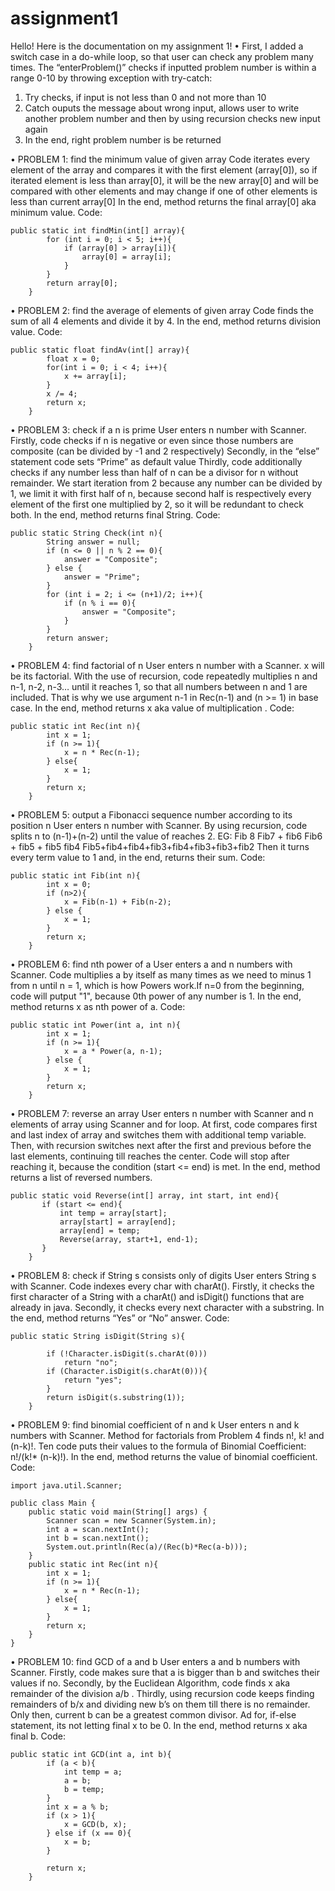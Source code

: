 # assignment1
Hello! Here is the documentation on my assignment 1!
•	First, I added a switch case in a do-while loop, so that user can check any problem many times. The “enterProblem()” checks if inputted problem number is within a range 0-10 by throwing exception with try-catch:
1.	Try checks, if input is not less than 0 and not more than 10
2.	Catch ouputs the message about wrong input, allows user to write another problem number and then by using recursion checks new input again
3.	In the end, right problem number is be returned

•	PROBLEM 1: find the minimum value of given array
Code iterates every element of the array and compares it with the first element (array[0]), so if iterated element is less than array[0], it will be the new array[0] and will be compared with other elements and may change if one of other elements is less than current array[0]
In the end, method returns the final array[0] aka minimum value.
Code:
```
public static int findMin(int[] array){
        for (int i = 0; i < 5; i++){
            if (array[0] > array[i]){
                array[0] = array[i];
            }
        }
        return array[0];
    }
```
•	PROBLEM 2: find the average of elements of given array
Code finds the sum of all 4 elements and divide it by 4.
In the end, method returns division value. 
Code:
```
public static float findAv(int[] array){
        float x = 0;
        for(int i = 0; i < 4; i++){
            x += array[i];
        }
        x /= 4;
        return x;
    }
```
•	PROBLEM 3: check if a n is prime
User enters n number with Scanner.
Firstly, code checks if n is negative or even since those numbers are composite (can be divided by -1 and 2 respectively)
Secondly, in the “else” statement code sets “Prime” as default value
Thirdly, code additionally checks if any number less than half of n can be a divisor for n without remainder. We start iteration from 2 because any number can be divided by 1, we limit it with first half of n, because second half is respectively every element of the first one multiplied by 2, so it will be redundant to check both.
In the end, method returns final String. 
Code:
```
public static String Check(int n){
        String answer = null;
        if (n <= 0 || n % 2 == 0){
            answer = "Composite";
        } else {
            answer = "Prime";
        }
        for (int i = 2; i <= (n+1)/2; i++){
            if (n % i == 0){
                answer = "Composite";
            }
        }
        return answer;
    }
```
•	PROBLEM 4: find factorial of n
User enters n number with a Scanner. x will be its factorial.
With the use of recursion, code repeatedly multiplies n and n-1, n-2, n-3… until it reaches 1, so that all numbers between n and 1 are included. That is why we use argument n-1 in Rec(n-1) and (n >= 1) in base case.
In the end, method returns x aka value of multiplication . 
Code:
```
public static int Rec(int n){
        int x = 1;
        if (n >= 1){
            x = n * Rec(n-1);
        } else{
            x = 1;
        }
        return x;
    }
```
•	PROBLEM 5: output a Fibonacci sequence number according to its position n
User enters n number with Scanner.
By using recursion, code splits n to (n-1)+(n-2) until the value of reaches 2. EG:
Fib 8
Fib7 + fib6
Fib6 + fib5 + fib5 fib4
Fib5+fib4+fib4+fib3+fib4+fib3+fib3+fib2
Then it turns every term value to 1 and, in the end, returns their sum.
Code:
```
public static int Fib(int n){
        int x = 0;
        if (n>2){
            x = Fib(n-1) + Fib(n-2);
        } else {
            x = 1;
        }
        return x;
    }
```
•	PROBLEM 6: find nth power of a
User enters a and n numbers with Scanner.
Code multiplies a by itself as many times as we need to minus 1 from n until n = 1, which is how Powers work.If n=0 from the beginning, code will putput "1", because 0th power of any number is 1. 
In the end, method returns x as nth power of a.
Code:
```
public static int Power(int a, int n){
        int x = 1;
        if (n >= 1){
            x = a * Power(a, n-1);
        } else {
            x = 1;
        }
        return x;
    }
```
•	PROBLEM 7: reverse an array
User enters n number with Scanner and n elements of array using Scanner and for loop.
At first, code compares first and last index of array and switches them with additional temp variable. Then, with recursion switches next after the first and previous before the last elements, continuing till reaches the center. Code will stop after reaching it, because the condition (start <= end) is met.
In the end, method returns a list of reversed numbers.
```
public static void Reverse(int[] array, int start, int end){
       if (start <= end){
           int temp = array[start];
           array[start] = array[end];
           array[end] = temp;
           Reverse(array, start+1, end-1);
       }
    }
```
•	PROBLEM 8: check if String s consists only of digits
User enters String s with Scanner.
Code indexes every char with charAt(). Firstly, it checks the first character of a String with a charAt() and isDigit() functions that are already in java. Secondly, it checks every next character with a substring.
In the end, method returns “Yes” or “No” answer.
Code:
```
public static String isDigit(String s){

        if (!Character.isDigit(s.charAt(0)))
            return "no";
        if (Character.isDigit(s.charAt(0))){
            return "yes";
        }
        return isDigit(s.substring(1));
    }
```
•	PROBLEM 9: find binomial coefficient of n and k
User enters n and k numbers with Scanner.
Method for factorials from Problem 4 finds n!, k! and (n-k)!. Ten code puts their values to the formula of Binomial Coefficient: n!/(k!* (n-k)!).
In the end, method returns the value of binomial coefficient.
Code:
```
import java.util.Scanner;

public class Main {
    public static void main(String[] args) {
        Scanner scan = new Scanner(System.in);
        int a = scan.nextInt();
        int b = scan.nextInt();
        System.out.println(Rec(a)/(Rec(b)*Rec(a-b)));
    }
    public static int Rec(int n){
        int x = 1;
        if (n >= 1){
            x = n * Rec(n-1);
        } else{
            x = 1;
        }
        return x;
    }
}
```
•	PROBLEM 10: find GCD of a and b
User enters a and b numbers with Scanner.
Firstly, code makes sure that a is bigger than b and switches their values if no. 
Secondly, by the Euclidean Algorithm, code finds x aka remainder of the division a/b .
Thirdly, using recursion code keeps finding remainders of b/x and dividing new b’s on them till there is no remainder. Only then, current b can be a greatest common divisor. Ad for, if-else statement, its not letting final x to be 0.
In the end, method returns x aka final b.
Code:
```
public static int GCD(int a, int b){
        if (a < b){
            int temp = a;
            a = b;
            b = temp;
        }
        int x = a % b;
        if (x > 1){
            x = GCD(b, x);
        } else if (x == 0){
            x = b;
        }

        return x;
    }
```
